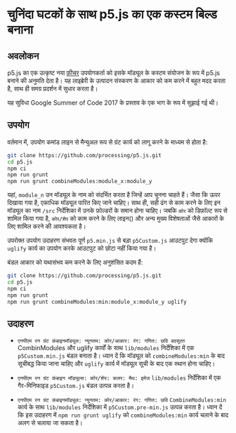# चुनिंदा घटकों के साथ p5.js का एक कस्टम बिल्ड बनाना

## अवलोकन

p5.js का एक उत्कृष्ट नया [फ़ीचर](https://github.com/processing/p5.js/pull/2051) उपयोगकर्ता को इसके मॉड्यूल के कस्टम संयोजन के रूप में p5.js बनाने की अनुमति देता है। यह लाइब्रेरी के उत्पादन संस्करण के आकार को कम करने में बहुत मदद करता है, साथ ही समग्र प्रदर्शन में सुधार करता है।

यह सुविधा Google Summer of Code 2017 के प्रस्ताव के एक भाग के रूप में सुझाई गई थी।

## उपयोग

वर्तमान में, उपयोग कमांड लाइन से मैन्युअल रूप से ग्रंट कार्य को लागू करने के माध्यम से होता है:

```sh
git clone https://github.com/processing/p5.js.git
cd p5.js
npm ci
npm run grunt
npm run grunt combineModules:module_x:module_y
```

यहां, `module_n` उन मॉड्यूल के नाम को संदर्भित करता है जिन्हें आप चुनना चाहते हैं। जैसा कि ऊपर दिखाया गया है, एकाधिक मॉड्यूल पारित किए जाने चाहिए। साथ ही, सही ढंग से काम करने के लिए इन मॉड्यूल का नाम `/src` निर्देशिका में उनके फ़ोल्डरों के समान होना चाहिए। जबकि `कोर` को डिफ़ॉल्ट रूप से शामिल किया गया है, `कोर/शेप` को काम करने के लिए लाइन() और अन्य मुख्य विशेषताओं जैसे आकारों के लिए शामिल करने की आवश्यकता है।

उपरोक्त उपयोग उदाहरण संभवतः पूर्ण `p5.min.js` से बड़ा `p5Custom.js` आउटपुट देगा क्योंकि `uglify` कार्य का उपयोग करके आउटपुट को छोटा नहीं किया गया है।

बंडल आकार को यथासंभव कम करने के लिए अनुशंसित कदम हैं:

```sh
git clone https://github.com/processing/p5.js.git
cd p5.js
npm ci
npm run grunt
npm run grunt combineModules:min:module_x:module_y uglify
```

## उदाहरण

- `एनपीएम रन ग्रंट कंबाइनमॉड्यूल: न्यूनतम: कोर/आकार: रंग: गणित: छवि बदसूरत`
  CombinModules और uglify कार्यों के साथ `lib/modules` निर्देशिका में एक `p5Custom.min.js` बंडल बनाता है। ध्यान दें कि मॉड्यूल को `combineModules:min` के बाद सूचीबद्ध किया जाना चाहिए और `uglify` कार्य में मॉड्यूल सूची के बाद एक स्थान होना चाहिए।

- `एनपीएम रन ग्रंट कंबाइन मॉड्यूल्स: कोर/शेप: कलर: मैथ: इमेज`
  `lib/modules` निर्देशिका में एक गैर-मिनिफाइड `p5Custom.js` बंडल उत्पन्न करता है।

- `एनपीएम रन ग्रंट कंबाइनमॉड्यूल: न्यूनतम: कोर/आकार: रंग: गणित: छवि`
  `CombineModules:min` कार्य के साथ `lib/modules` निर्देशिका में `p5Custom.pre-min.js` उत्पन्न करता है। ध्यान दें कि इस उदाहरण में `npm run grunt uglify` को `combineModules:min` कार्य चलाने के बाद अलग से चलाया जा सकता है।
